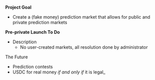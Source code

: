   **Project Goal**
- Create a (fake money) prediction market that allows for public and private prediction markets


**Pre-private Launch To Do**

- Description
  - No user-created markets, all resolution done by administrator

The Future
- Prediction contests
- USDC for real money _if and only if_ it is legal_
